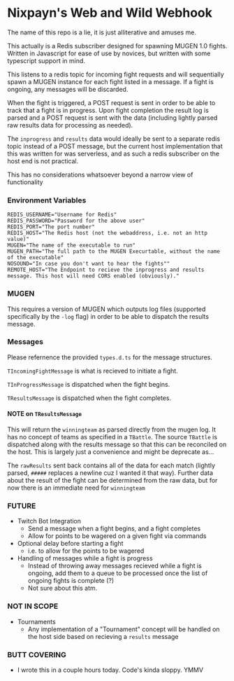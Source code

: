 # Nixpayn's Web and Wild Webhook

The name of this repo is a lie, it is just alliterative and amuses me.

This actually is a Redis subscriber designed for spawning MUGEN 1.0 fights. Written in Javascript for ease of use by novices, but written with
some typescript support in mind.

This listens to a redis topic for incoming fight requests and will sequentially spawn a MUGEN instance for each fight listed in a message. If a fight is ongoing, any messages will be discarded. 

When the fight is triggered, a POST request
is sent in order to be able to track that a fight is in progress. Upon fight completion the result log is parsed and a POST request is sent with the
data (including lightly parsed raw results data for processing as needed).

The `inprogress` and `results` data would ideally be sent to a separate redis topic instead of a POST message, but the current host implementation
that this was written for was serverless, and as such a redis subscriber on the host end is not practical.

This has no considerations whatsoever beyond a narrow view of functionality

### Environment Variables

```
REDIS_USERNAME="Username for Redis"
REDIS_PASSWORD="Password for the above user"
REDIS_PORT="The port number"
REDIS_HOST="The Redis host (not the webaddress, i.e. not an http value)"
MUGEN="The name of the executable to run"
MUGEN_PATH="The full path to the MUGEN Execurtable, without the name of the executable"
NOSOUND="In case you don't want to hear the fights""
REMOTE_HOST="The Endpoint to recieve the inprogress and results message. This host will need CORS enabled (obviously)."
```

### MUGEN
This requires a version of MUGEN which outputs log files (supported specifically by the `-log` flag) in order to be able to dispatch the results
message.


### Messages

Please refernence the provided `types.d.ts` for the message structures.

`TIncomingFightMessage` is what is recieved to initiate a fight.

`TInProgressMessage` is dispatched when the fight begins.

`TResultsMessage` is dispatched when the fight completes.

#### NOTE on `TResultsMessage`
This will return the `winningteam` as parsed directly from the mugen log. It has no concept of teams as specified in a `TBattle`. The source `TBattle`
is dispatched along with the results message so that this can be reconciled on the host. This is largely just a convenience and might be deprecate
as...

The `rawResults` sent back contains all of the data for each match (lightly parsed, `#####` replaces a newline cuz I wanted it that way). Further data
about the result of the fight can be determined from the raw data, but for now there is an immediate need for `winningteam`

### FUTURE
* Twitch Bot Integration 
  * Send a message when a fight begins, and a fight completes
  * Allow for points to be wagered on a given fight via commands
* Optional delay before starting a fight
  * i.e. to allow for the points to be wagered
* Handling of messages while a fight is progress
  * Instead of throwing away messages recieved while a fight is ongoing, add them to a queue to be processed once the list of ongoing fights is complete (?)
  * Not sure about this atm.
    

### NOT IN SCOPE
* Tournaments
  * Any implementation of a "Tournament" concept will be handled on the host side based on recieving a `results` message




### BUTT COVERING
* I wrote this in a couple hours today. Code's kinda sloppy. YMMV
